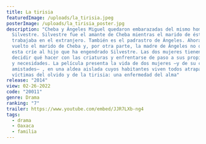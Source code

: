 ```yaml
---
title: La tirisia
featuredImage: /uploads/la_tirisia.jpeg
posterImage: /uploads/la_tirisia_poster.jpg
description: "Cheba y Ángeles Miguel quedaron embarazadas del mismo hombre,
  Silvestre. Silvestre fue el amante de Cheba mientras el marido de ésta
  trabajaba en el extranjero. También es el padrastro de Ángeles. Ahora ha
  vuelto el marido de Cheba y, por otra parte, la madre de Ángeles no quiere que
  esta críe al hijo que ha engendrado Silvestre. Las dos mujeres tienen que
  decidir qué hacer con las criaturas y enfrentarse de paso a sus propios deseos
  y necesidades. La película presenta la vida de dos mujeres —y de su círculo de
  amistades— , en una aldea aislada cuyos habitantes viven todos atrapados,
  víctimas del olvido y de la tirisia: una enfermedad del alma"
release: "2014"
view: 02-26-2022
code: "20011"
genre: Drama
ranking: "7"
trailer: https://www.youtube.com/embed/JJR7LXb-ng4
tags:
  - drama
  - Oaxaca
  - familia
---
```

